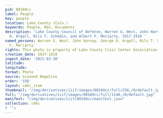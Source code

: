 ```yaml
---
pid: 00160cc
label: People
key: people
location: Lake County (Colo.)
keywords: People, Men, Documents
description: 'Lake County Council of Defense, Warren G. West, John Harvey, George
  O. Argall, Nils T. Schedin, and Albert F. Moriarty, 1917-1918 '
named_persons: Warren G. West, John Harvey, George O. Argall, Nils T. Schedin, Albert
  F. Moriarty
rights: This photo is property of Lake County Civic Center Association.
creation_date: 1917-1918
ingest_date: '2021-03-30'
latitude: 
longitude: 
format: Photo
source: Scanned Negative
order: '156'
layout: cmhc_item
thumbnail: "/img/derivatives/iiif/images/00160cc/full/250,/0/default.jpg"
full: "/img/derivatives/iiif/images/00160cc/full/1140,/0/default.jpg"
manifest: "/img/derivatives/iiif/00160cc/manifest.json"
collection: cmhc
! '': 
---
```

